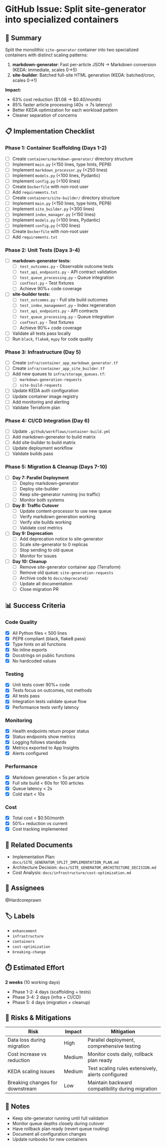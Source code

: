 # GitHub Issue: Split site-generator into specialized containers

## 🎯 Summary

Split the monolithic `site-generator` container into two specialized containers with distinct scaling patterns:

1. **markdown-generator**: Fast per-article JSON → Markdown conversion (KEDA: immediate, scales 0→5)
2. **site-builder**: Batched full-site HTML generation (KEDA: batched/cron, scales 0→1)

**Impact:**
- 63% cost reduction ($1.08 → $0.40/month)
- 85% faster article processing (40s → 7s latency)
- Better KEDA optimization for each workload pattern
- Cleaner separation of concerns

## 📋 Implementation Checklist

### Phase 1: Container Scaffolding (Days 1-2)
- [ ] Create `containers/markdown-generator/` directory structure
- [ ] Implement `main.py` (<150 lines, type hints, PEP8)
- [ ] Implement `markdown_processor.py` (<250 lines)
- [ ] Implement `models.py` (<100 lines, Pydantic)
- [ ] Implement `config.py` (<100 lines)
- [ ] Create `Dockerfile` with non-root user
- [ ] Add `requirements.txt`
- [ ] Create `containers/site-builder/` directory structure
- [ ] Implement `main.py` (<150 lines, type hints, PEP8)
- [ ] Implement `site_builder.py` (<300 lines)
- [ ] Implement `index_manager.py` (<150 lines)
- [ ] Implement `models.py` (<100 lines, Pydantic)
- [ ] Implement `config.py` (<100 lines)
- [ ] Create `Dockerfile` with non-root user
- [ ] Add `requirements.txt`

### Phase 2: Unit Tests (Days 3-4)
- [ ] **markdown-generator tests:**
  - [ ] `test_outcomes.py` - Observable outcome tests
  - [ ] `test_api_endpoints.py` - API contract validation
  - [ ] `test_queue_processing.py` - Queue integration
  - [ ] `conftest.py` - Test fixtures
  - [ ] Achieve 90%+ code coverage
- [ ] **site-builder tests:**
  - [ ] `test_outcomes.py` - Full site build outcomes
  - [ ] `test_index_management.py` - Index regeneration
  - [ ] `test_api_endpoints.py` - API contracts
  - [ ] `test_queue_processing.py` - Queue integration
  - [ ] `conftest.py` - Test fixtures
  - [ ] Achieve 90%+ code coverage
- [ ] Validate all tests pass locally
- [ ] Run `black`, `flake8`, `mypy` for code quality

### Phase 3: Infrastructure (Day 5)
- [ ] Create `infra/container_app_markdown_generator.tf`
- [ ] Create `infra/container_app_site_builder.tf`
- [ ] Add new queues to `infra/storage_queues.tf`:
  - [ ] `markdown-generation-requests`
  - [ ] `site-build-requests`
- [ ] Update KEDA auth configuration
- [ ] Update container image registry
- [ ] Add monitoring and alerting
- [ ] Validate Terraform plan

### Phase 4: CI/CD Integration (Day 6)
- [ ] Update `.github/workflows/container-build.yml`
- [ ] Add markdown-generator to build matrix
- [ ] Add site-builder to build matrix
- [ ] Update deployment workflow
- [ ] Validate builds pass

### Phase 5: Migration & Cleanup (Days 7-10)
- [ ] **Day 7: Parallel Deployment**
  - [ ] Deploy markdown-generator
  - [ ] Deploy site-builder
  - [ ] Keep site-generator running (no traffic)
  - [ ] Monitor both systems
- [ ] **Day 8: Traffic Cutover**
  - [ ] Update content-processor to use new queue
  - [ ] Verify markdown generation working
  - [ ] Verify site builds working
  - [ ] Validate cost metrics
- [ ] **Day 9: Deprecation**
  - [ ] Add deprecation notice to site-generator
  - [ ] Scale site-generator to 0 replicas
  - [ ] Stop sending to old queue
  - [ ] Monitor for issues
- [ ] **Day 10: Cleanup**
  - [ ] Remove site-generator container app (Terraform)
  - [ ] Remove old queue: `site-generation-requests`
  - [ ] Archive code to `docs/deprecated/`
  - [ ] Update all documentation
  - [ ] Close migration PR

## 📊 Success Criteria

### Code Quality
- [x] All Python files < 500 lines
- [x] PEP8 compliant (black, flake8 pass)
- [x] Type hints on all functions
- [x] No inline exports
- [x] Docstrings on public functions
- [x] No hardcoded values

### Testing
- [x] Unit tests cover 90%+ code
- [x] Tests focus on outcomes, not methods
- [x] All tests pass
- [x] Integration tests validate queue flow
- [x] Performance tests verify latency

### Monitoring
- [x] Health endpoints return proper status
- [x] Status endpoints show metrics
- [x] Logging follows standards
- [x] Metrics exported to App Insights
- [x] Alerts configured

### Performance
- [x] Markdown generation < 5s per article
- [x] Full site build < 60s for 100 articles
- [x] Queue latency < 2s
- [x] Cold start < 10s

### Cost
- [x] Total cost < $0.50/month
- [x] 50%+ reduction vs current
- [x] Cost tracking implemented

## 🔗 Related Documents

- Implementation Plan: `docs/SITE_GENERATOR_SPLIT_IMPLEMENTATION_PLAN.md`
- Architecture Decision: `docs/SITE_GENERATOR_ARCHITECTURE_DECISION.md`
- Cost Analysis: `docs/infrastructure/cost-optimization.md`

## 👥 Assignees

@Hardcoreprawn

## 🏷️ Labels

- `enhancement`
- `infrastructure`
- `containers`
- `cost-optimization`
- `breaking-change`

## ⏱️ Estimated Effort

**2 weeks** (10 working days)
- Phase 1-2: 4 days (scaffolding + tests)
- Phase 3-4: 2 days (infra + CI/CD)
- Phase 5: 4 days (migration + cleanup)

## 🚨 Risks & Mitigations

| Risk | Impact | Mitigation |
|------|--------|------------|
| Data loss during migration | High | Parallel deployment, comprehensive testing |
| Cost increase vs reduction | Medium | Monitor costs daily, rollback plan ready |
| KEDA scaling issues | Medium | Test scaling rules extensively, alerts configured |
| Breaking changes for downstream | Low | Maintain backward compatibility during migration |

## 📝 Notes

- Keep site-generator running until full validation
- Monitor queue depths closely during cutover
- Have rollback plan ready (revert queue routing)
- Document all configuration changes
- Update runbooks for new containers
